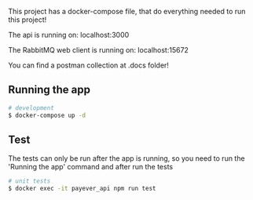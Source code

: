 This project has a docker-compose file, that do everything needed to run this project!  

The api is running on: localhost:3000

The RabbitMQ web client is running on: localhost:15672

You can find a postman collection at .docs folder! 

## Running the app

```bash
# development
$ docker-compose up -d
```

## Test

The tests can only be run after the app is running, so you need to run the 'Running the app' command and after run the tests

```bash
# unit tests
$ docker exec -it payever_api npm run test
```